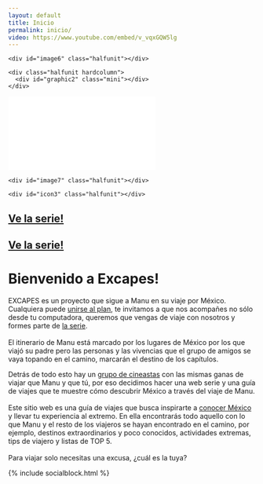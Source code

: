 ```yaml
---
layout: default
title: Inicio
permalink: inicio/
video: https://www.youtube.com/embed/v_vqxGQW5lg
---
```


<div class="homegrid">
  <a href="{{ site.baseurl }}serie/">
   <div id="image1" class="unit"></div>
  </a>
  <div id="icon1" class="halfunit mobile_hide"></div>
  <div id="image2" class="halfunit mobile_hide"></div>

  <div class="halfunit">
    <div id="graphic1" class="mini"></div>
  </div>
  <a href="{{ site.baseurl }}armatuviaje/">
   <div id="image3" class="unit"></div>
  </a>

  <span class="homegrid_column mobile_hide">
    <div id="icon2" class="halfunit"></div>

    <div id="image6" class="halfunit"></div>

    <div class="halfunit hardcolumn">
      <div id="graphic2" class="mini"></div>
    </div>
  </span>

  <div id="homevideo" class="video">
    <iframe src="{{ page.video }}?rel=0&amp;showinfo=0" frameborder="0" allowfullscreen></iframe>
  </div>

  <span class="homegrid_column mobile_hide">
    <div class="halfunit hardcolumn">
      <div id="graphic3" class="mini"></div>
    </div>

    <div id="image7" class="halfunit"></div>

    <div id="icon3" class="halfunit"></div>
  </span>
  <h2 class="calltoaction mobile_visible"><a href="{{ site.baseurl }}serie/">Ve la serie!</a></h2>
  <a href="{{ site.baseurl }}quienessomos/">
    <div id="image4" class="unit"></div>
  </a>

  <div class="unit expandunit">
  <!--  <div id="graphic4" class="mini"></div>-->
    <h2 class="calltoaction sidebar_visible"><a href="{{ site.baseurl }}serie/">Ve la serie!</a></h2>
  </div>
  <a href="{{ site.baseurl }}jalate/">
  <div id="image5" class="unit"></div>
  </a>

</div>
<h1 class="introtitle">Bienvenido a Excapes!</h1>
<p class="intro">
</b>E<span class="xtext">X</span>CAPES</b> es un proyecto que sigue a Manu en su viaje por México. Cualquiera puede <a href="{{site.baseurl}}jalate/">unirse al plan</a>, te invitamos a que nos acompañes no sólo desde tu computadora, queremos que vengas de viaje con nosotros y formes parte de <a href="{{site.baseurl}}serie/">la serie</a>.
<br><br>
El itinerario de Manu está marcado por los lugares de México por los que viajó su padre pero las personas y las vivencias que el grupo de amigos se vaya topando en el camino, marcarán el destino de los capítulos.
</p>
<!--<img class="polaroid" src="{{site.baseurl}}images/inicio/banner.jpg">-->
<div class="graphicseparator"></div>
<p class="introsecond">
Detrás de todo esto hay un <a href="{{site.baseurl}}quienessomos/">grupo de cineastas</a> con las mismas ganas de viajar que Manu y que tú, por eso decidimos hacer una web serie y una guía de viajes que te muestre cómo descubrir México a través del viaje de Manu.
<br><br>
Este sitio web es una guía de viajes que busca inspirarte a <a href="{{site.baseurl}}armatuviaje/">conocer México</a> y llevar tu experiencia al extremo. En ella encontrarás todo aquello con lo que Manu y el resto de los viajeros se hayan encontrado en el camino, por ejemplo, destinos extraordinarios y poco conocidos, actividades extremas, tips de viajero y listas de TOP 5.
<br><br>
Para viajar solo necesitas una e<span class="xtext">x</span>cusa, ¿cuál es la tuya?
</p>
<div class="social-home-block">
{% include socialblock.html %}
</div>
